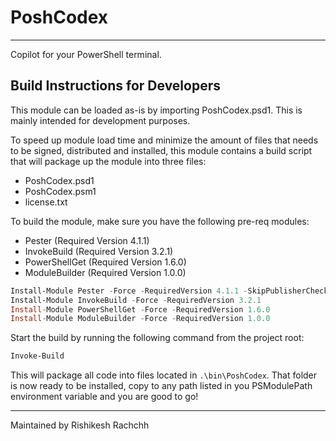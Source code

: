 # PoshCodex

---

Copilot for your PowerShell terminal.

## Build Instructions for Developers

This module can be loaded as-is by importing PoshCodex.psd1. This is mainly intended for development purposes.

To speed up module load time and minimize the amount of files that needs to be signed, distributed and installed, this module contains a build script that will package up the module into three files:

- PoshCodex.psd1
- PoshCodex.psm1
- license.txt

To build the module, make sure you have the following pre-req modules:

- Pester (Required Version 4.1.1)
- InvokeBuild (Required Version 3.2.1)
- PowerShellGet (Required Version 1.6.0)
- ModuleBuilder (Required Version 1.0.0)

```powershell
Install-Module Pester -Force -RequiredVersion 4.1.1 -SkipPublisherCheck
Install-Module InvokeBuild -Force -RequiredVersion 3.2.1
Install-Module PowerShellGet -Force -RequiredVersion 1.6.0
Install-Module ModuleBuilder -Force -RequiredVersion 1.0.0
```

Start the build by running the following command from the project root:

```powershell
Invoke-Build
```

This will package all code into files located in `.\bin\PoshCodex`. That folder is now ready to be installed, copy to any path listed in you PSModulePath environment variable and you are good to go!

---

Maintained by Rishikesh Rachchh
